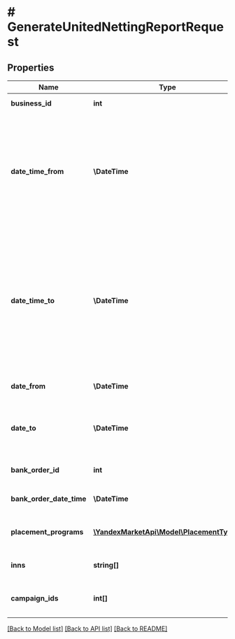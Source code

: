 # # GenerateUnitedNettingReportRequest

## Properties

Name | Type | Description | Notes
------------ | ------------- | ------------- | -------------
**business_id** | **int** | Идентификатор бизнеса. |
**date_time_from** | **\DateTime** | {% note alert \&quot;Это поле устарело\&quot; %}  Не используйте его — это может привести к ошибкам.  {% endnote %}  Начало периода, включительно. | [optional]
**date_time_to** | **\DateTime** | {% note alert \&quot;Это поле устарело\&quot; %}  Не используйте его — это может привести к ошибкам.  {% endnote %}  Конец периода, включительно. Максимальный период — 1 год. | [optional]
**date_from** | **\DateTime** | Начало периода, включительно. | [optional]
**date_to** | **\DateTime** | Конец периода, включительно. Максимальный период — 1 год. | [optional]
**bank_order_id** | **int** | Номер платежного поручения. | [optional]
**bank_order_date_time** | **\DateTime** | Дата платежного поручения. | [optional]
**placement_programs** | [**\YandexMarketApi\Model\PlacementType[]**](PlacementType.md) | Список моделей, которые нужны в отчете. | [optional]
**inns** | **string[]** | Список ИНН, которые нужны в отчете. | [optional]
**campaign_ids** | **int[]** | Список магазинов, которые нужны в отчете. | [optional]

[[Back to Model list]](../../README.md#models) [[Back to API list]](../../README.md#endpoints) [[Back to README]](../../README.md)
